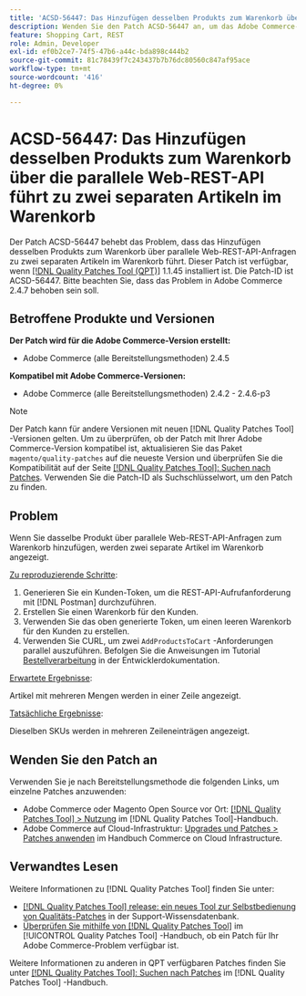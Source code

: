 ```yaml
---
title: 'ACSD-56447: Das Hinzufügen desselben Produkts zum Warenkorb über die parallele Web-REST-API führt zu zwei separaten Artikeln im Warenkorb'
description: Wenden Sie den Patch ACSD-56447 an, um das Adobe Commerce-Problem zu beheben, bei dem das Hinzufügen desselben Produkts zum Warenkorb über parallele Web-REST-API-Anfragen zu zwei separaten Artikeln im Warenkorb führt.
feature: Shopping Cart, REST
role: Admin, Developer
exl-id: ef0b2ce7-74f5-47b6-a44c-bda898c444b2
source-git-commit: 81c78439f7c243437b7b76dc80560c847af95ace
workflow-type: tm+mt
source-wordcount: '416'
ht-degree: 0%

---
```


# ACSD-56447: Das Hinzufügen desselben Produkts zum Warenkorb über die parallele Web-REST-API führt zu zwei separaten Artikeln im Warenkorb

Der Patch ACSD-56447 behebt das Problem, dass das Hinzufügen desselben Produkts zum Warenkorb über parallele Web-REST-API-Anfragen zu zwei separaten Artikeln im Warenkorb führt. Dieser Patch ist verfügbar, wenn [[!DNL Quality Patches Tool (QPT)]](https://experienceleague.adobe.com/en/docs/commerce-knowledge-base/kb/announcements/commerce-announcements/magento-quality-patches-released-new-tool-to-self-serve-quality-patches) 1.1.45 installiert ist. Die Patch-ID ist ACSD-56447. Bitte beachten Sie, dass das Problem in Adobe Commerce 2.4.7 behoben sein soll.

## Betroffene Produkte und Versionen

**Der Patch wird für die Adobe Commerce-Version erstellt:**

* Adobe Commerce (alle Bereitstellungsmethoden) 2.4.5

**Kompatibel mit Adobe Commerce-Versionen:**

* Adobe Commerce (alle Bereitstellungsmethoden) 2.4.2 - 2.4.6-p3

>[!NOTE]
>
>Der Patch kann für andere Versionen mit neuen [!DNL Quality Patches Tool] -Versionen gelten. Um zu überprüfen, ob der Patch mit Ihrer Adobe Commerce-Version kompatibel ist, aktualisieren Sie das Paket `magento/quality-patches` auf die neueste Version und überprüfen Sie die Kompatibilität auf der Seite [[!DNL Quality Patches Tool]: Suchen nach Patches](https://experienceleague.adobe.com/tools/commerce-quality-patches/index.html). Verwenden Sie die Patch-ID als Suchschlüsselwort, um den Patch zu finden.

## Problem

Wenn Sie dasselbe Produkt über parallele Web-REST-API-Anfragen zum Warenkorb hinzufügen, werden zwei separate Artikel im Warenkorb angezeigt.

<u>Zu reproduzierende Schritte</u>:

1. Generieren Sie ein Kunden-Token, um die REST-API-Aufrufanforderung mit [!DNL Postman] durchzuführen.
1. Erstellen Sie einen Warenkorb für den Kunden.
1. Verwenden Sie das oben generierte Token, um einen leeren Warenkorb für den Kunden zu erstellen.
1. Verwenden Sie CURL, um zwei `AddProductsToCart` -Anforderungen parallel auszuführen. Befolgen Sie die Anweisungen im Tutorial [Bestellverarbeitung](https://developer.adobe.com/commerce/webapi/rest/tutorials/orders/) in der Entwicklerdokumentation.

<u>Erwartete Ergebnisse</u>:

Artikel mit mehreren Mengen werden in einer Zeile angezeigt.

<u>Tatsächliche Ergebnisse</u>:

Dieselben SKUs werden in mehreren Zeileneinträgen angezeigt.

## Wenden Sie den Patch an

Verwenden Sie je nach Bereitstellungsmethode die folgenden Links, um einzelne Patches anzuwenden:

* Adobe Commerce oder Magento Open Source vor Ort: [[!DNL Quality Patches Tool] > Nutzung](/help/tools/quality-patches-tool/usage.md) im [!DNL Quality Patches Tool]-Handbuch.
* Adobe Commerce auf Cloud-Infrastruktur: [Upgrades und Patches > Patches anwenden](https://experienceleague.adobe.com/docs/commerce-cloud-service/user-guide/develop/upgrade/apply-patches.html) im Handbuch Commerce on Cloud Infrastructure.

## Verwandtes Lesen

Weitere Informationen zu [!DNL Quality Patches Tool] finden Sie unter:

* [[!DNL Quality Patches Tool] release: ein neues Tool zur Selbstbedienung von Qualitäts-Patches](https://experienceleague.adobe.com/en/docs/commerce-knowledge-base/kb/announcements/commerce-announcements/magento-quality-patches-released-new-tool-to-self-serve-quality-patches) in der Support-Wissensdatenbank.
* [Überprüfen Sie mithilfe von  [!DNL Quality Patches Tool]](/help/tools/quality-patches-tool/patches-available-in-qpt/check-patch-for-magento-issue-with-magento-quality-patches.md) im [!UICONTROL Quality Patches Tool] -Handbuch, ob ein Patch für Ihr Adobe Commerce-Problem verfügbar ist.


Weitere Informationen zu anderen in QPT verfügbaren Patches finden Sie unter [[!DNL Quality Patches Tool]: Suchen nach Patches](https://experienceleague.adobe.com/tools/commerce-quality-patches/index.html) im [!DNL Quality Patches Tool] -Handbuch.

